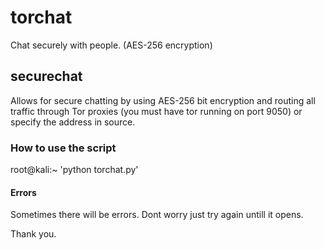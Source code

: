 # torchat
Chat securely with people. (AES-256 encryption)

## securechat

Allows for secure chatting by using AES-256 bit encryption and routing all traffic through Tor proxies (you must have tor running on port 9050) or specify the address in source.


### How to use the script
root@kali:~  'python torchat.py'

#### Errors
Sometimes there will be errors. Dont worry just try again untill it opens.

Thank you.
